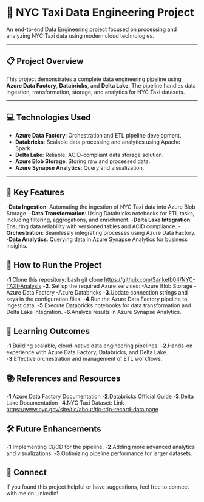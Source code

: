 # 🚖 NYC Taxi Data Engineering Project  

An end-to-end Data Engineering project focused on processing and analyzing NYC Taxi data using modern cloud technologies.  

---

## 📋 **Project Overview**  
This project demonstrates a complete data engineering pipeline using **Azure Data Factory**, **Databricks**, and **Delta Lake**. The pipeline handles data ingestion, transformation, storage, and analytics for NYC Taxi datasets.  

---

## 💻 **Technologies Used**  
- **Azure Data Factory**: Orchestration and ETL pipeline development.  
- **Databricks**: Scalable data processing and analytics using Apache Spark.  
- **Delta Lake**: Reliable, ACID-compliant data storage solution.  
- **Azure Blob Storage**: Storing raw and processed data.  
- **Azure Synapse Analytics**: Query and visualization.  

---

## 🔑 Key Features
-**Data Ingestion**: Automating the ingestion of NYC Taxi data into Azure Blob Storage.
-**Data Transformation**: Using Databricks notebooks for ETL tasks, including filtering, aggregations, and enrichment.
-**Delta Lake Integration**: Ensuring data reliability with versioned tables and ACID compliance.
-**Orchestration**: Seamlessly integrating processes using Azure Data Factory.
-**Data Analytics**: Querying data in Azure Synapse Analytics for business insights.

## 🚀 How to Run the Project
-**1**.Clone this repository:
 bash
 git clone  https://github.com/Sanketb04/NYC-TAXI-Analysis
-**2**. Set up the required Azure services:
-Azure Blob Storage
-Azure Data Factory
-Azure Databricks
-**3**.Update connection strings and keys in the configuration files.
-**4**.Run the Azure Data Factory pipeline to ingest data.
-**5**.Execute Databricks notebooks for data transformation and Delta Lake integration.
-**6**.Analyze results in Azure Synapse Analytics.

## 📘 Learning Outcomes
-**1**.Building scalable, cloud-native data engineering pipelines.
-**2**.Hands-on experience with Azure Data Factory, Databricks, and Delta Lake.
-**3**.Effective orchestration and management of ETL workflows.

## 📚 References and Resources
-**1**.Azure Data Factory Documentation
-**2**.Databricks Official Guide
-**3**.Delta Lake Documentation
-**4**.NYC Taxi Dataset: Link - https://www.nyc.gov/site/tlc/about/tlc-trip-record-data.page

## 🛠 Future Enhancements
-**1**.Implementing CI/CD for the pipeline.
-**2**.Adding more advanced analytics and visualizations.
-**3**.Optimizing pipeline performance for larger datasets.

## 🌟 Connect
If you found this project helpful or have suggestions, feel free to connect with me on LinkedIn!

